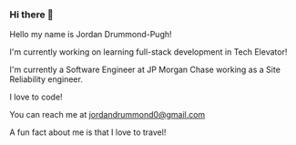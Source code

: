 ### Hi there 👋
Hello my name is Jordan Drummond-Pugh!

I'm currently working on learning full-stack development in Tech Elevator!

I'm currently a Software Engineer at JP Morgan Chase working as a Site Reliability engineer.

I love to code!

You can reach me at jordandrummond0@gmail.com

A fun fact about me is that I love to travel!
<!--
**defidrum/defidrum** is a ✨ _special_ ✨ repository because its `README.md` (this file) appears on your GitHub profile.

Here are some ideas to get you started:

- 🔭 I’m currently working on ...
- 🌱 I’m currently learning ...
- 👯 I’m looking to collaborate on ...
- 🤔 I’m looking for help with ...
- 💬 Ask me about ...
- 📫 How to reach me: ...
- 😄 Pronouns: ...
- ⚡ Fun fact: ...
-->

